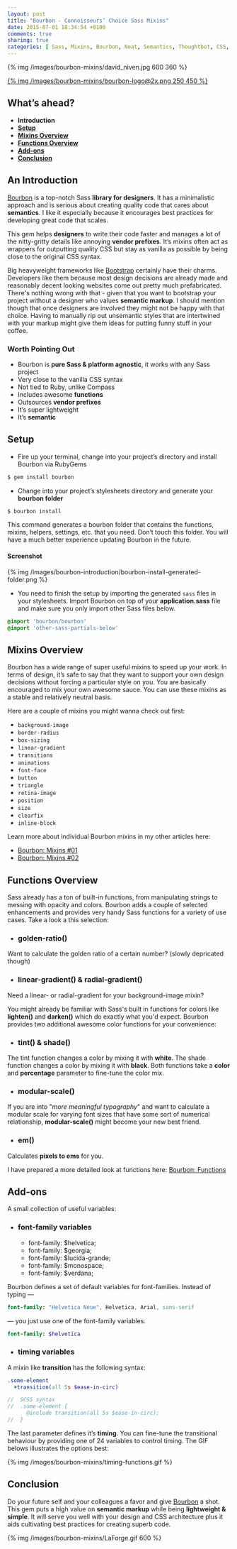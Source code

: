 ```yaml
---
layout: post
title: "Bourbon - Connoisseurs’ Choice Sass Mixins"
date: 2015-07-01 18:34:54 +0100
comments: true
sharing: true
categories: [ Sass, Mixins, Bourbon, Neat, Semantics, Thoughtbot, CSS, Design ]
---
```


{% img /images/bourbon-mixins/david_niven.jpg 600 360  %}

[{% img /images/bourbon-mixins/bourbon-logo@2x.png  250 450 %}](http://bourbon.io/)

## What’s ahead?

+ **Introduction**
+ [**Setup**](#setup)
+ [**Mixins Overview**](#mixins)
+ [**Functions Overview**](#functions)
+ [**Add-ons**](#addons)
+ [**Conclusion**](#conclusion)

<!--more-->

## An Introduction

[Bourbon](http://bourbon.io) is a top-notch Sass **library for designers**. It has a minimalistic approach and is serious about creating quality code that cares about **semantics**. I like it especially because it encourages best practices for developing great code that scales.

This gem helps **designers** to write their code faster and manages a lot of the nitty-gritty details like annoying **vendor prefixes**. It’s mixins often act as wrappers for outputting quality CSS but stay as vanilla as possible by being close to the original CSS syntax.

Big heavyweight frameworks like [Bootstrap](http://getbootstrap.com) certainly have their charms. Developers like them because most design decisions are already made and reasonably decent looking websites come out pretty much prefabricated. There's nothing wrong with that - given that you want to bootstrap your project without a designer who values **semantic markup**. I should mention though that once designers are involved they might not be happy with that choice. Having to manually rip out unsemantic styles that are intertwined  with your markup might give them ideas for putting funny stuff in your coffee.

### Worth Pointing Out

+ Bourbon is **pure Sass & platform agnostic**, it works with any Sass project
+ Very close to the vanilla CSS syntax
+ Not tied to Ruby, unlike Compass
+ Includes awesome **functions**
+ Outsources **vendor prefixes**
+ It’s super lightweight
+ It’s **semantic**

## <a name='setup'></a>Setup

+ Fire up your terminal, change into your project’s directory and install Bourbon via RubyGems

``` bash Terminal
$ gem install bourbon
```

+ Change into your project’s stylesheets directory and generate your **bourbon folder**

``` bash Terminal
$ bourbon install
```

This command generates a bourbon folder that contains the functions, mixins, helpers, settings, etc. that you need. Don’t touch this folder. You will have a much better experience updating Bourbon in the future.

#### Screenshot

{% img /images/bourbon-introduction/bourbon-install-generated-folder.png %}

+ You need to finish the setup by importing the generated `sass` files in your stylesheets. Import Bourbon on top of your **application.sass** file and make sure you only import other Sass files below.

```sass application.sass
@import 'bourbon/bourbon'
@import 'other-sass-partials-below'
```

## <a name='mixins'></a>Mixins Overview

Bourbon has a wide range of super useful mixins to speed up your work. In terms of design, it’s safe to say that they want to support your own design decisions without forcing a particular style on you. You are basically encouraged to mix your own awesome sauce. You can use these mixins as a stable and relatively neutral basis.

Here are a couple of mixins you might wanna check out first:

+ `background-image`
+ `border-radius`
+ `box-sizing`
+ `linear-gradient`
+ `transitions`
+ `animations`
+ `font-face`
+ `button`
+ `triangle`
+ `retina-image`
+ `position`
+ `size`
+ `clearfix`
+ `inline-block`

Learn more about individual Bourbon mixins in my other articles here:

* <a href="{{ root_url }}/blog/2015/07/05/bourbon-mixins/">Bourbon: Mixins #01</a>
* <a href="{{ root_url }}/blog/2015/07/10/bourbon-mixins-02/">Bourbon: Mixins #02</a>

## <a name='functions'></a>Functions Overview

Sass already has a ton of built-in functions, from manipulating strings to messing with opacity and colors. Bourbon adds a couple of selected enhancements and provides very handy Sass functions for a variety of use cases. Take a look a this selection:

+ ### **golden-ratio()**

Want to calculate the golden ratio of a certain number? (slowly depricated though)

+ ### **linear-gradient()** & **radial-gradient()**

Need a linear- or radial-gradient for your background-image mixin?

You might already be familiar with Sass's built in functions for colors like **lighten()** and **darken()** which do exactly what you'd expect. Bourbon provides two additional awesome color functions for your convenience:

+ ### **tint()** & **shade()**

The tint function changes a color by mixing it with **white**. The shade function changes a color by mixing it with **black**. Both functions take a **color** and **percentage** parameter to fine-tune the color mix.

+ ### **modular-scale()**

If you are into "*more meaningful typography*" and want to calculate a modular scale for varying font sizes that have some sort of numerical relationship, **modular-scale()** might become your new best friend.

+ ### **em()**

Calculates **pixels to ems** for you.

I have prepared a more detailed look at functions here:
<a href="{{ root_url }}/blog/2014/01/29/bourbon-functions/">Bourbon: Functions</a>

## <a name='addons'></a>Add-ons

A small collection of useful variables:

+ ### **font-family variables**

  + font-family: $helvetica;
  + font-family: $georgia;
  + font-family: $lucida-grande;
  + font-family: $monospace;
  + font-family: $verdana;

Bourbon defines a set of default variables for font-families.
Instead of typing —

``` sass traditional way of defining fonts
font-family: "Helvetica Neue", Helvetica, Arial, sans-serif
```

— you just use one of the font-family variables.

``` sass font-family variable
font-family: $helvetica
```

+ ### **timing variables**

A mixin like **transition** has the following syntax:

``` sass
.some-element
  +transition(all 5s $ease-in-circ)

//  SCSS syntax
//  .some-element {
      @include transition(all 5s $ease-in-circ);
//  }
```

The last parameter defines it’s **timing**. You can fine-tune the transitional behaviour by providing one of 24 variables to control timing. The GIF belows illustrates the options best:

{% img /images/bourbon-mixins/timing-functions.gif %}

## <a name='conclusion'></a>Conclusion

Do your future self and your colleagues a favor and give [Bourbon](http://bourbon.io) a shot. This gem puts a high value on **semantic markup** while being **lightweight & simple**. It will serve you well with your design and CSS architecture plus it aids cultivating best practices for creating superb code.

{% img /images/bourbon-mixins/LaForge.gif 600 %}
